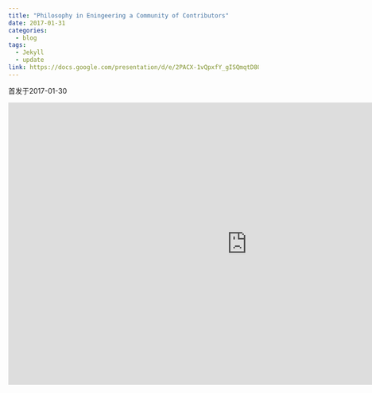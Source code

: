 ```yaml
---
title: "Philosophy in Eningeering a Community of Contributors"
date: 2017-01-31
categories:
  - blog
tags:
  - Jekyll
  - update
link: https://docs.google.com/presentation/d/e/2PACX-1vQpxfY_gISQmqtD8OyQIRo6tKkjDYi9LHxqeJZpIATtJBnVhjYpBAARlBv3Y2edfuTQtgLMB49aA135/embed?start=false&loop=false&delayms=3000
---
```


首发于2017-01-30
<iframe src="https://docs.google.com/presentation/d/e/2PACX-1vQpxfY_gISQmqtD8OyQIRo6tKkjDYi9LHxqeJZpIATtJBnVhjYpBAARlBv3Y2edfuTQtgLMB49aA135/embed?start=false&loop=false&delayms=3000" frameborder="0" width="960" height="569" allowfullscreen="true" mozallowfullscreen="true" webkitallowfullscreen="true"></iframe>